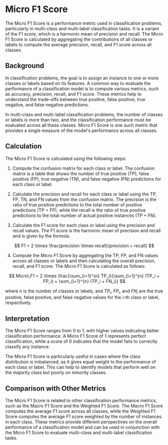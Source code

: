 # Micro F1 Score

The Micro F1 Score is a performance metric used in classification problems, particularly in multi-class and multi-label classification tasks. It is a variant of the F1 score, which is a harmonic mean of precision and recall. The Micro F1 Score is calculated by aggregating the contributions of all classes or labels to compute the average precision, recall, and F1 score across all classes.

## Background

In classification problems, the goal is to assign an instance to one or more classes or labels based on its features. A common way to evaluate the performance of a classification model is to compute various metrics, such as accuracy, precision, recall, and F1 score. These metrics help to understand the trade-offs between true positive, false positive, true negative, and false negative predictions.

In multi-class and multi-label classification problems, the number of classes or labels is more than two, and the classification performance must be evaluated across all these classes. Micro F1 Score is one such metric that provides a single measure of the model's performance across all classes.

## Calculation

The Micro F1 Score is calculated using the following steps:

1. Compute the confusion matrix for each class or label. The confusion matrix is a table that shows the number of true positive (TP), false positive (FP), true negative (TN), and false negative (FN) predictions for each class or label.

2. Calculate the precision and recall for each class or label using the TP, FP, TN, and FN values from the confusion matrix. The precision is the ratio of true positive predictions to the total number of positive predictions (TP + FP), while the recall is the ratio of true positive predictions to the total number of actual positive instances (TP + FN).

3. Calculate the F1 score for each class or label using the precision and recall values. The F1 score is the harmonic mean of precision and recall and is given by the formula:

$$
F1 = 2 \times \frac{precision \times recall}{precision + recall}
$$

4. Compute the Micro F1 Score by aggregating the TP, FP, and FN values across all classes or labels and then calculating the overall precision, recall, and F1 score. The Micro F1 Score is calculated as follows:

$$
Micro\,F1 = 2 \times \frac{\sum_{i=1}^{n} TP_i}{\sum_{i=1}^{n} (TP_i + FP_i) + \sum_{i=1}^{n} (TP_i + FN_i)}
$$

where $n$ is the number of classes or labels, and $TP_i$, $FP_i$, and $FN_i$ are the true positive, false positive, and false negative values for the $i$-th class or label, respectively.

## Interpretation

The Micro F1 Score ranges from 0 to 1, with higher values indicating better classification performance. A Micro F1 Score of 1 represents perfect classification, while a score of 0 indicates that the model fails to correctly classify any instance.

The Micro F1 Score is particularly useful in cases where the class distribution is imbalanced, as it gives equal weight to the performance of each class or label. This can help to identify models that perform well on the majority class but poorly on minority classes.

## Comparison with Other Metrics

The Micro F1 Score is related to other classification performance metrics, such as the Macro F1 Score and the Weighted F1 Score. The Macro F1 Score computes the average F1 score across all classes, while the Weighted F1 Score computes the average F1 score weighted by the number of instances in each class. These metrics provide different perspectives on the overall performance of a classification model and can be used in conjunction with the Micro F1 Score to evaluate multi-class and multi-label classification tasks.
